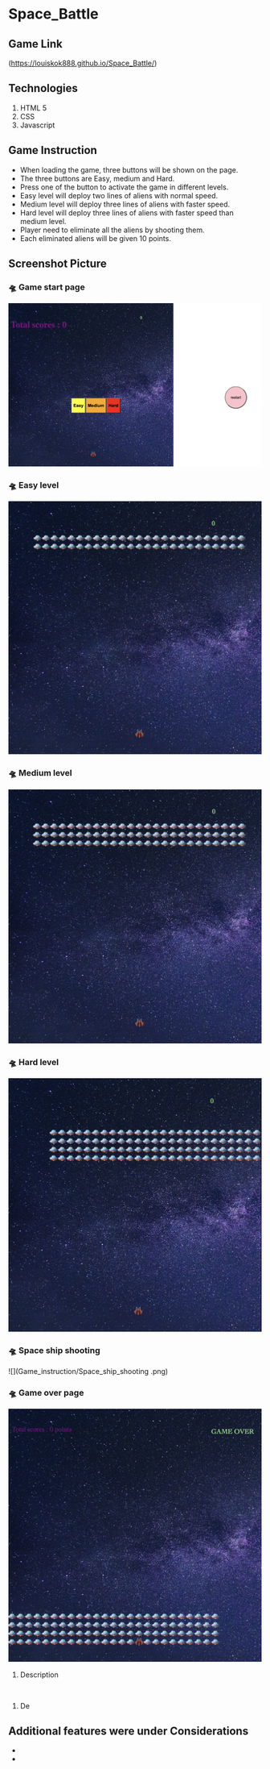 # Space_Battle

## Game Link
(https://louiskok888.github.io/Space_Battle/)

## Technologies
1. HTML 5
1. CSS
1. Javascript

## Game Instruction
- When loading the game, three buttons will be shown on the page.
- The three buttons are Easy, medium and Hard.
- Press one of the button to activate the game in different levels.
- Easy level will deploy two lines of aliens with normal speed.
- Medium level will deploy three lines of aliens with faster speed.
- Hard level will deploy three lines of aliens with faster speed than medium level.
- Player need to eliminate all the aliens by shooting them.
- Each eliminated aliens will be given 10 points.

## Screenshot Picture

###  🛸 Game start page

![](Game_instruction/Game_start_page.png)

### 🛸 Easy level

![](Game_instruction/Easy_level.png)

### 🛸 Medium level

![](Game_instruction/Medium_level.png)

### 🛸 Hard level

![](Game_instruction/Hard_level.png)

### 🛸 Space ship shooting

![](Game_instruction/Space_ship_shooting .png)

### 🛸 Game over page

![](Game_instruction/Game_over.png)


1. Description

![]()
1. De

## Additional features were under Considerations
-
-
